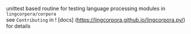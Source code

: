 unittest based routine for testing language processing modules in `lingcorpora/corpora`<br>
see `Contributing` in ! [docs] (https://lingcorpora.github.io/lingcorpora.py/) for details
